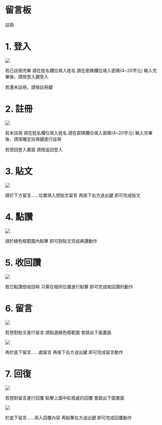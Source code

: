 # 留言板

註冊

# 1. **登入**

![](https://i.imgur.com/gG9dYNy.png)

若已註冊完畢
請在姓名欄位填入姓名
請在密碼欄位填入密碼(4~20字元)
輸入完畢後，請按登入鍵登入

若還未註冊，請按註冊鍵

# 2. **註冊**

![](https://i.imgur.com/uQwogkf.png)

若未註冊
請在姓名欄位填入姓名
請在密碼欄位填入密碼(4~20字元)
輸入完畢後，請按確定註冊鍵進行註冊

若想回登入畫面
請按返回登入

# 3. **貼文**

![](https://i.imgur.com/PmgLdoi.png)

請於下方留言......位置填入想貼文留言
再按下右方送出鍵
即可完成貼文

# 4. **點讚**

![](https://i.imgur.com/tkTafds.png)

請於綠色框範圍內點擊
即可對貼文完成典讚動作

# 5. **收回讚**

![](https://i.imgur.com/tkTafds.png)

若已點讚想收回時
只需在相同位置進行點擊
即可完成收回讚的動作

# 6. **留言**

![](https://i.imgur.com/TicNWgr.png)

若想對貼文進行留言
請點選綠色框範圍
會跳出下面畫面

![](https://i.imgur.com/8O4HBSD.png)

再於底下留言......處留言
再按下右方送出鍵
即可完成留言動作

# 7. **回復**

![](https://i.imgur.com/dj3ZHow.png)

若想對留言進行回覆
點擊上圖中紅框處的回覆
會跳出下圖畫面

![](https://i.imgur.com/vEwDkel.png)

於底下留言......填入回覆內容
再點擊右方送出鍵
即可完成回覆動作
